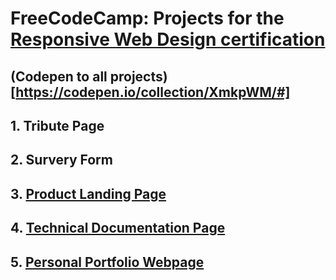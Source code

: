 # FreeCodeCamp: Projects for the [Responsive Web Design certification](https://learn.freecodecamp.org/responsive-web-design/responsive-web-design-projects)

## (Codepen to all projects)[https://codepen.io/collection/XmkpWM/#]

## 1. **Tribute Page**

## 2. **Survery Form**
  
## 3. **[Product Landing Page](https://github.com/lezojeda/freecodecamp-responsive-web-design/tree/master/product-landing-page)**

## 4. **[Technical Documentation Page](https://github.com/lezojeda/freecodecamp-responsive-web-design/tree/master/technical-documentation-page)**
  
## 5. **[Personal Portfolio Webpage](https://github.com/lezojeda/freecodecamp-responsive-web-design/tree/master/portfolio-webpage)**

